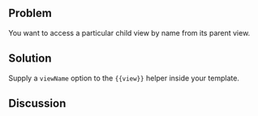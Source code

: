 ## Problem
You want to access a particular child view by name from its parent view.

## Solution
Supply a `viewName` option to the `{{view}}` helper inside your template.

## Discussion
